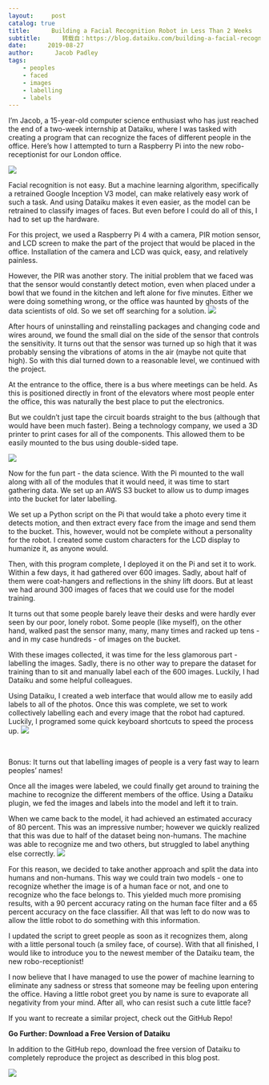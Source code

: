 ```yaml
---
layout:     post
catalog: true
title:      Building a Facial Recognition Robot in Less Than 2 Weeks
subtitle:      转载自：https://blog.dataiku.com/building-a-facial-recognition-robot-in-less-than-2-weeks
date:      2019-08-27
author:      Jacob Padley
tags:
    - peoples
    - faced
    - images
    - labelling
    - labels
---
```


I’m Jacob, a 15-year-old computer science enthusiast who has just reached the end of a two-week internship at Dataiku, where I was tasked with creating a program that can recognize the faces of different people in the office. Here’s how I attempted to turn a Raspberry Pi into the new robo-receptionist for our London office.

![](https://blog.dataiku.com/hs-fs/hubfs/robot-4.jpg?width=6000&name=robot-4.jpg)


Facial recognition is not easy. But a machine learning algorithm, specifically a retrained Google Inception V3 model, can make relatively easy work of such a task. And using Dataiku makes it even easier, as the model can be retrained to classify images of faces. But even before I could do all of this, I had to set up the hardware.

For this project, we used a Raspberry Pi 4 with a camera, PIR motion sensor, and LCD screen to make the part of the project that would be placed in the office. Installation of the camera and LCD was quick, easy, and relatively painless.

However, the PIR was another story. The initial problem that we faced was that the sensor would constantly detect motion, even when placed under a bowl that we found in the kitchen and left alone for five minutes. Either we were doing something wrong, or the office was haunted by ghosts of the data scientists of old. So we set off searching for a solution.
![](https://lh3.googleusercontent.com/IsDZG3i71aTw-M_XgiwrfOwswLNK8X0R4gk04vU2powzvBnP_09iJFeSoteIk7tsxFms-qywZtXPttKNHW8GKowt_sNt-B7n-hdsTiIniawPpEJqVI4heWwQ6ROCls4gWzundk-K)


After hours of uninstalling and reinstalling packages and changing code and wires around, we found the small dial on the side of the sensor that controls the sensitivity. It turns out that the sensor was turned up so high that it was probably sensing the vibrations of atoms in the air (maybe not quite that high). So with this dial turned down to a reasonable level, we continued with the project.

At the entrance to the office, there is a bus where meetings can be held. As this is positioned directly in front of the elevators where most people enter the office, this was naturally the best place to put the electronics.

But we couldn’t just tape the circuit boards straight to the bus (although that would have been much faster). Being a technology company, we used a 3D printer to print cases for all of the components. This allowed them to be easily mounted to the bus using double-sided tape.

![](https://lh3.googleusercontent.com/rKMBtuITWMZrYifEinUdQWCpW9RLmjdq50npicqdEPtm2IwG1QCOrbG5K4yIwenmVU5b8nigiCGV2NxmboIrs3Ejq8iImyovhUGBLQktRk1d_XB5iUUi_ZV632tf-903sD1lB55x)


Now for the fun part - the data science. With the Pi mounted to the wall along with all of the modules that it would need, it was time to start gathering data. We set up an AWS S3 bucket to allow us to dump images into the bucket for later labelling.

We set up a Python script on the Pi that would take a photo every time it detects motion, and then extract every face from the image and send them to the bucket. This, however, would not be complete without a personality for the robot. I created some custom characters for the LCD display to humanize it, as anyone would.

Then, with this program complete, I deployed it on the Pi and set it to work. Within a few days, it had gathered over 600 images. Sadly, about half of them were coat-hangers and reflections in the shiny lift doors. But at least we had around 300 images of faces that we could use for the model training.

It turns out that some people barely leave their desks and were hardly ever seen by our poor, lonely robot. Some people (like myself), on the other hand, walked past the sensor many, many, many times and racked up tens - and in my case hundreds - of images on the bucket.

With these images collected, it was time for the less glamorous part - labelling the images. Sadly, there is no other way to prepare the dataset for training than to sit and manually label each of the 600 images. Luckily, I had Dataiku and some helpful colleagues.

Using Dataiku, I created a web interface that would allow me to easily add labels to all of the photos. Once this was complete, we set to work collectively labelling each and every image that the robot had captured. Luckily, I programed some quick keyboard shortcuts to speed the process up.
![](https://lh6.googleusercontent.com/DdERZxpy-EzSgpTaNv7UaHDO3_Z8EyDZnv34q0r2I-e8FJKCG73gypPPvAlNWx8Vh5or-yR6txflv9mgzfgdqTEEHwLOTR1TO3Pe8d6-RNInD6R832CDWdeuZWa-YN1F9WgRjG9v)


 

Bonus: It turns out that labelling images of people is a very fast way to learn peoples’ names!

Once all the images were labeled, we could finally get around to training the machine to recognize the different members of the office. Using a Dataiku plugin, we fed the images and labels into the model and left it to train.

When we came back to the model, it had achieved an estimated accuracy of 80 percent. This was an impressive number; however we quickly realized that this was due to half of the dataset being non-humans. The machine was able to recognize me and two others, but struggled to label anything else correctly.
![](https://lh6.googleusercontent.com/Jab0CfYJeILjFB48oH_L4ynlrNfEBMX8LX8YPRMG1uAbmI4JV83VgnQnjgHUmDenzWHMWk4nmtbRLA6BOv3XfssGPThTzMdLeoWG9c3n2_Vq7YQmLIgyCkAGps6y8DL9qvMqP-AX)


For this reason, we decided to take another approach and split the data into humans and non-humans. This way we could train two models - one to recognize whether the image is of a human face or not, and one to recognize who the face belongs to. This yielded much more promising results, with a 90 percent accuracy rating on the human face filter and a 65 percent accuracy on the face classifier. All that was left to do now was to allow the little robot to do something with this information.

I updated the script to greet people as soon as it recognizes them, along with a little personal touch (a smiley face, of course). With that all finished, I would like to introduce you to the newest member of the Dataiku team, the new robo-receptionist!

I now believe that I have managed to use the power of machine learning to eliminate any sadness or stress that someone may be feeling upon entering the office. Having a little robot greet you by name is sure to evaporate all negativity from your mind. After all, who can resist such a cute little face?

If you want to recreate a similar project, check out the GitHub Repo!

**Go Further: Download a Free Version of Dataiku**

In addition to the GitHub repo, download the free version of Dataiku to completely reproduce the project as described in this blog post.

![](https://no-cache.hubspot.com/cta/default/2123903/98ea5498-dd65-4470-968d-92f3f2e9abaf.png)


 
